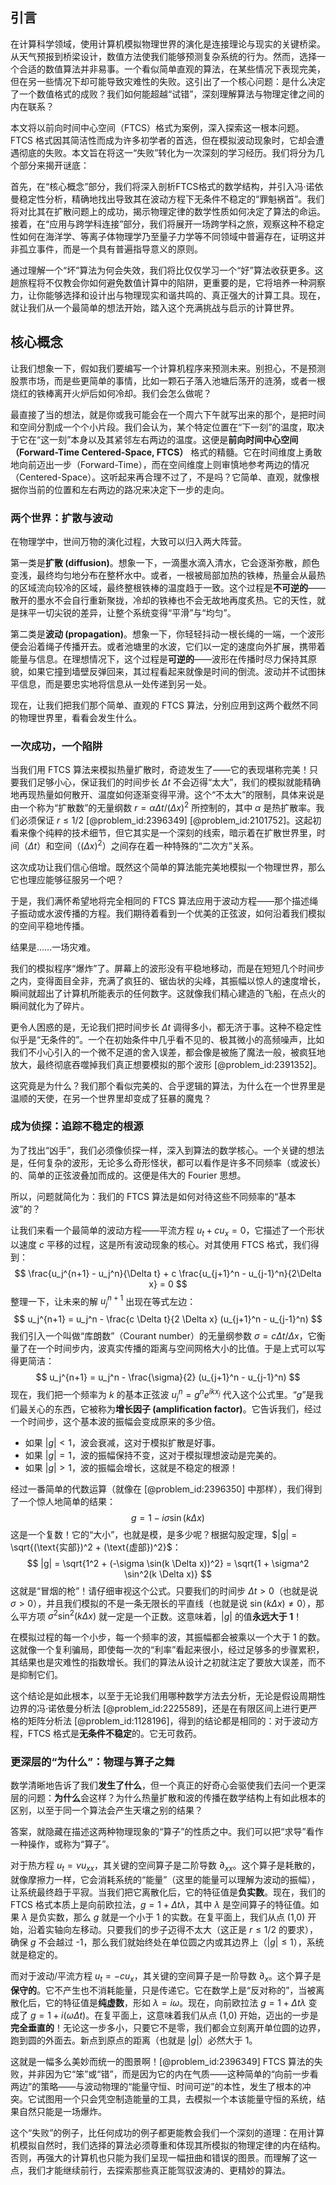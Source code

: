 ## 引言
在计算科学领域，使用计算机模拟物理世界的演化是连接理论与现实的关键桥梁。从天气预报到桥梁设计，数值方法使我们能够预测复杂系统的行为。然而，选择一个合适的数值算法并非易事。一个看似简单直观的算法，在某些情况下表现完美，但在另一些情况下却可能导致灾难性的失败。这引出了一个核心问题：是什么决定了一个数值格式的成败？我们如何能超越“试错”，深刻理解算法与物理定律之间的内在联系？

本文将以前向时间中心空间（FTCS）格式为案例，深入探索这一根本问题。FTCS 格式因其简洁性而成为许多初学者的首选，但在模拟波动现象时，它却会遭遇彻底的失败。本文旨在将这一“失败”转化为一次深刻的学习经历。我们将分为几个部分来揭开谜底：

首先，在“核心概念”部分，我们将深入剖析FTCS格式的数学结构，并引入冯·诺依曼稳定性分析，精确地找出导致其在波动方程下无条件不稳定的“罪魁祸首”。我们将对比其在扩散问题上的成功，揭示物理定律的数学性质如何决定了算法的命运。接着，在“应用与跨学科连接”部分，我们将展开一场跨学科之旅，观察这种不稳定性如何在海洋学、等离子体物理学乃至量子力学等不同领域中普遍存在，证明这并非孤立事件，而是一个具有普遍指导意义的原则。

通过理解一个“坏”算法为何会失效，我们将比仅仅学习一个“好”算法收获更多。这趟旅程将不仅教会你如何避免数值计算中的陷阱，更重要的是，它将培养一种洞察力，让你能够选择和设计出与物理现实和谐共鸣的、真正强大的计算工具。现在，就让我们从一个最简单的想法开始，踏入这个充满挑战与启示的计算世界。

## 核心概念

让我们想象一下，假如我们要编写一个计算机程序来预测未来。别担心，不是预测股票市场，而是些更简单的事情，比如一颗石子落入池塘后荡开的涟漪，或者一根烧红的铁棒离开火炉后如何冷却。我们会怎么做呢？

最直接了当的想法，就是你或我可能会在一个周六下午就写出来的那个，是把时间和空间分割成一个个小片段。我们会认为，某个特定位置在“下一刻”的温度，取决于它在“这一刻”本身以及其紧邻左右两边的温度。这便是**前向时间中心空间（Forward-Time Centered-Space, FTCS）** 格式的精髓。它在时间维度上勇敢地向前迈出一步（Forward-Time），而在空间维度上则审慎地参考两边的情况（Centered-Space）。这听起来再合理不过了，不是吗？它简单、直观，就像根据你当前的位置和左右两边的路况来决定下一步的走向。

### 两个世界：扩散与波动

在物理学中，世间万物的演化过程，大致可以归入两大阵营。

第一类是**扩散 (diffusion)**。想象一下，一滴墨水滴入清水，它会逐渐弥散，颜色变浅，最终均匀地分布在整杯水中。或者，一根被局部加热的铁棒，热量会从最热的区域流向较冷的区域，最终整根铁棒的温度趋于一致。这个过程是**不可逆的**——散开的墨水不会自行重新聚拢，冷却的铁棒也不会无故地再度炙热。它的天性，就是抹平一切尖锐的差异，让整个系统变得“平滑”与“均匀”。

第二类是**波动 (propagation)**。想象一下，你轻轻抖动一根长绳的一端，一个波形便会沿着绳子传播开去。或者池塘里的水波，它们以一定的速度向外扩展，携带着能量与信息。在理想情况下，这个过程是**可逆的**——波形在传播时尽力保持其原貌，如果它撞到墙壁反弹回来，其过程看起来就像是时间的倒流。波动并不试图抹平信息，而是要忠实地将信息从一处传递到另一处。

现在，让我们把我们那个简单、直观的 FTCS 算法，分别应用到这两个截然不同的物理世界里，看看会发生什么。

### 一次成功，一个陷阱

当我们用 FTCS 算法来模拟热量扩散时，奇迹发生了——它的表现堪称完美！只要我们足够小心，保证我们的时间步长 $\Delta t$ 不会迈得“太大”，我们的模拟就能精确地再现热量如何散开、温度如何逐渐变得平滑。这个“不太大”的限制，具体来说是由一个称为“扩散数”的无量纲数 $r = \alpha \Delta t / (\Delta x)^2$ 所控制的，其中 $\alpha$ 是热扩散率。我们必须保证 $r \le 1/2$ [@problem_id:2396349] [@problem_id:2101752]。这起初看来像个纯粹的技术细节，但它其实是一个深刻的线索，暗示着在扩散世界里，时间（$\Delta t$）和空间（$(\Delta x)^2$）之间存在着一种特殊的“二次方”关系。

这次成功让我们信心倍增。既然这个简单的算法能完美地模拟一个物理世界，那么它也理应能够征服另一个吧？

于是，我们满怀希望地将完全相同的 FTCS 算法应用于波动方程——那个描述绳子振动或水波传播的方程。我们期待着看到一个优美的正弦波，如何沿着我们模拟的空间平稳地传播。

结果是……一场灾难。

我们的模拟程序“爆炸”了。屏幕上的波形没有平稳地移动，而是在短短几个时间步之内，变得面目全非，充满了疯狂的、锯齿状的尖峰，其振幅以惊人的速度增长，瞬间就超出了计算机所能表示的任何数字。这就像我们精心建造的飞船，在点火的瞬间就化为了碎片。

更令人困惑的是，无论我们把时间步长 $\Delta t$ 调得多小，都无济于事。这种不稳定性似乎是“无条件的”。一个在初始条件中几乎看不见的、极其微小的高频噪声，比如我们不小心引入的一个微不足道的舍入误差，都会像是被施了魔法一般，被疯狂地放大，最终彻底吞噬掉我们真正想要模拟的那个波形 [@problem_id:2391352]。

这究竟是为什么？我们那个看似完美的、合乎逻辑的算法，为什么在一个世界里是温顺的天使，在另一个世界里却变成了狂暴的魔鬼？

### 成为侦探：追踪不稳定的根源

为了找出“凶手”，我们必须像侦探一样，深入到算法的数学核心。一个关键的想法是，任何复杂的波形，无论多么奇形怪状，都可以看作是许多不同频率（或波长）的、简单的正弦波叠加而成的。这便是伟大的 Fourier 思想。

所以，问题就简化为：我们的 FTCS 算法是如何对待这些不同频率的“基本波”的？

让我们来看一个最简单的波动方程——平流方程 $u_t + c u_x = 0$，它描述了一个形状以速度 $c$ 平移的过程，这是所有波动现象的核心。对其使用 FTCS 格式，我们得到：
$$
\frac{u_j^{n+1} - u_j^n}{\Delta t} + c \frac{u_{j+1}^n - u_{j-1}^n}{2\Delta x} = 0
$$
整理一下，让未来的解 $u_j^{n+1}$ 出现在等式左边：
$$
u_j^{n+1} = u_j^n - \frac{c \Delta t}{2 \Delta x} (u_{j+1}^n - u_{j-1}^n)
$$
我们引入一个叫做“库朗数”（Courant number）的无量纲参数 $\sigma = c \Delta t / \Delta x$，它衡量了在一个时间步内，波真实传播的距离与空间网格大小的比值。于是上式可以写得更简洁：
$$
u_j^{n+1} = u_j^n - \frac{\sigma}{2} (u_{j+1}^n - u_{j-1}^n)
$$
现在，我们把一个频率为 $k$ 的基本正弦波 $u_j^n = g^n e^{i k x_j}$ 代入这个公式里。“$g$”是我们最关心的东西，它被称为**增长因子 (amplification factor)**。它告诉我们，经过一个时间步，这个基本波的振幅会变成原来的多少倍。
- 如果 $|g| < 1$，波会衰减，这对于模拟扩散是好事。
- 如果 $|g| = 1$，波的振幅保持不变，这对于模拟理想波动是完美的。
- 如果 $|g| > 1$，波的振幅会增长，这就是不稳定的根源！

经过一番简单的代数运算（就像在 [@problem_id:2396350] 中那样），我们得到了一个惊人地简单的结果：
$$
g = 1 - i \sigma \sin(k \Delta x)
$$
这是一个复数！它的“大小”，也就是模，是多少呢？根据勾股定理，$|g| = \sqrt{(\text{实部})^2 + (\text{虚部})^2}$：
$$
|g| = \sqrt{1^2 + (-\sigma \sin(k \Delta x))^2} = \sqrt{1 + \sigma^2 \sin^2(k \Delta x)}
$$
这就是“冒烟的枪”！请仔细审视这个公式。只要我们的时间步 $\Delta t > 0$（也就是说 $\sigma > 0$），并且我们模拟的不是一条无限长的平直线（也就是说 $\sin(k \Delta x) \neq 0$），那么平方项 $\sigma^2 \sin^2(k \Delta x)$ 就一定是一个正数。这意味着，$|g|$ 的值**永远大于 1**！

在模拟过程的每一个小步，每一个频率的波，其振幅都会被乘以一个大于 1 的数。这就像一个复利骗局，即使每一次的“利率”看起来很小，经过足够多的步骤累积，其结果也是灾难性的指数增长。我们的算法从设计之初就注定了要放大误差，而不是抑制它们。

这个结论是如此根本，以至于无论我们用哪种数学方法去分析，无论是假设周期性边界的冯·诺依曼分析法 [@problem_id:2225589]，还是在有限区间上进行更严格的矩阵分析法 [@problem_id:1128196]，得到的结论都是相同的：对于波动方程，FTCS 格式是**无条件不稳定**的。它无可救药。

### 更深层的“为什么”：物理与算子之舞

数学清晰地告诉了我们**发生了什么**，但一个真正的好奇心会驱使我们去问一个更深层的问题：**为什么**会这样？为什么热量扩散和波的传播在数学结构上有如此根本的区别，以至于同一个算法会产生天壤之别的结果？

答案，就隐藏在描述这两种物理现象的“算子”的性质之中。我们可以把“求导”看作一种操作，或称为“算子”。

对于热方程 $u_t = \nu u_{xx}$，其关键的空间算子是二阶导数 $\partial_{xx}$。这个算子是耗散的，就像摩擦力一样，它会消耗系统的“能量”（这里的能量可以理解为波动的振幅），让系统最终趋于平寂。当我们把它离散化后，它的特征值是**负实数**。现在，我们的 FTCS 格式本质上是向前欧拉法，$g = 1 + \Delta t \lambda$，其中 $\lambda$ 是空间算子的特征值。如果 $\lambda$ 是负实数，那么 $g$ 就是一个小于 1 的实数。在复平面上，我们从点 (1,0) 开始，沿着实轴向左移动。只要我们的步子迈得不太大（这正是 $r \le 1/2$ 的要求），确保 $g$ 不会越过 -1，那么我们就始终处在单位圆之内或其边界上（$|g| \le 1$），系统就是稳定的。

而对于波动/平流方程 $u_t = -c u_x$，其关键的空间算子是一阶导数 $\partial_x$。这个算子是**保守的**。它不产生也不消耗能量，只是传递它。它在数学上是“反对称的”，当被离散化后，它的特征值是**纯虚数**，形如 $\lambda = i\omega$。现在，向前欧拉法 $g = 1 + \Delta t \lambda$ 变成了 $g = 1 + i (\omega \Delta t)$。在复平面上，这意味着我们从点 (1,0) 开始，迈出的一步是**完全垂直的**！无论这一步多小，只要它不是零，我们都会立刻离开单位圆的边界，跑到圆的外面去。新点到原点的距离（也就是 $|g|$）必然大于 1。

这就是一幅多么美妙而统一的图景啊！[@problem_id:2396349] FTCS 算法的失败，并非因为它“笨”或“错”，而是因为它的内在气质——这种简单的“向前一步看两边”的策略——与波动物理的“能量守恒、时间可逆”的本性，发生了根本的冲突。它试图用一个只会凭空制造能量的工具，去模拟一个本该能量守恒的系统，结果自然只能是一场爆炸。

这个“失败”的例子，比任何成功的例子都更能教会我们一个深刻的道理：在用计算机模拟自然时，我们选择的算法必须尊重和体现其所模拟的物理定律的内在结构。否则，再强大的计算机也只能为我们呈现一幅扭曲和错误的图景。而理解了这一点，我们才能继续前行，去探索那些真正能驾驭波涛的、更精妙的算法。
